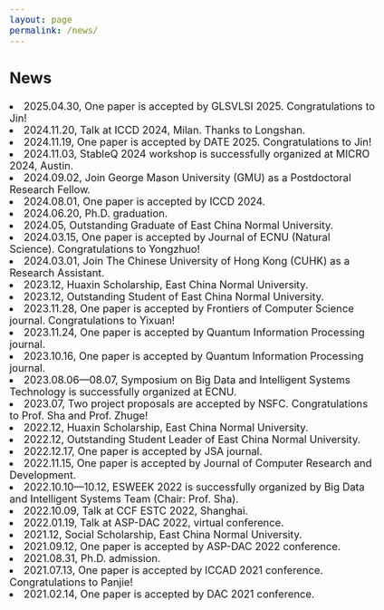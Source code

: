 ```yaml
---
layout: page
permalink: /news/
---
```

<style>
    body {
        font-size: 18px;
    }
    .li{
        margin: 10px 0;
    }
</style>

<body>
    <h2>News</h2>
    <li>2025.04.30, One paper is accepted by GLSVLSI 2025. Congratulations to Jin!</li>
    <li>2024.11.20, Talk at ICCD 2024, Milan. Thanks to Longshan. </li>
    <li>2024.11.19, One paper is accepted by DATE 2025. Congratulations to Jin!</li>
    <li>2024.11.03, StableQ 2024 workshop is successfully organized at MICRO 2024, Austin.</li>
    <li>2024.09.02, Join George Mason University (GMU) as a Postdoctoral Research Fellow.</li>
    <li>2024.08.01, One paper is accepted by ICCD 2024.</li>
    <li>2024.06.20, Ph.D. graduation. </li>
    <li>2024.05, Outstanding Graduate of East China Normal University.</li>
    <li>2024.03.15, One paper is accepted by Journal of ECNU (Natural Science). Congratulations to Yongzhuo!</li>
    <li>2024.03.01, Join The Chinese University of Hong Kong (CUHK) as a Research Assistant.</li>
    <li>2023.12, Huaxin Scholarship, East China Normal University.</li>
    <li>2023.12, Outstanding Student of East China Normal University.</li>
    <li>2023.11.28, One paper is accepted by Frontiers of Computer Science journal. Congratulations to Yixuan!</li>
    <li>2023.11.24, One paper is accepted by Quantum Information Processing journal.</li>
    <li>2023.10.16, One paper is accepted by Quantum Information Processing journal.</li>
    <li>2023.08.06—08.07, Symposium on Big Data and Intelligent Systems Technology is successfully organized at ECNU.</li>
    <li>2023.07, Two project proposals are accepted by NSFC. Congratulations to Prof. Sha and Prof. Zhuge!</li>
    <li>2022.12, Huaxin Scholarship, East China Normal University.</li>
    <li>2022.12, Outstanding Student Leader of East China Normal University.</li>
    <li>2022.12.17, One paper is accepted by JSA journal.</li>
    <li>2022.11.15, One paper is accepted by Journal of Computer Research and Development.</li>
    <li>2022.10.10—10.12, ESWEEK 2022 is successfully organized by Big Data and Intelligent Systems Team (Chair: Prof. Sha).</li>
    <li>2022.10.09, Talk at CCF ESTC 2022, Shanghai.</li>
    <li>2022.01.19, Talk at ASP-DAC 2022, virtual conference.</li>
    <li>2021.12, Social Scholarship, East China Normal University.</li>
    <li>2021.09.12, One paper is accepted by ASP-DAC 2022 conference.</li>
    <li>2021.08.31, Ph.D. admission.</li>
    <li>2021.07.13, One paper is accepted by ICCAD 2021 conference. Congratulations to Panjie!</li>
    <li>2021.02.14, One paper is accepted by DAC 2021 conference.</li>
    
</body>
